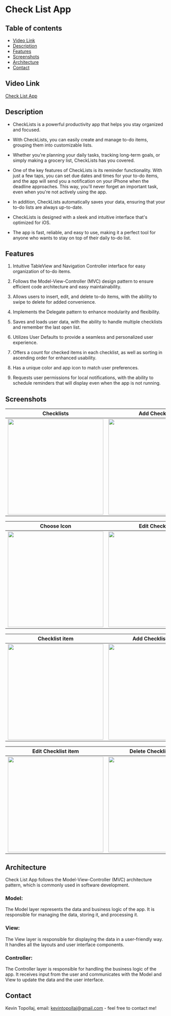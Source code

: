 # Check List App

## Table of contents
* [Video Link](#video-link)
* [Description](#description)
* [Features](#Features)
* [Screenshots](#screenshots)
* [Architecture](#architecture)
* [Contact](#contact)


## Video Link

[Check List App](https://www.linkedin.com/feed/update/urn:li:activity:7055918241155547136/)


## Description

- CheckLists is a powerful productivity app that helps you stay organized and focused. 

- With CheckLists, you can easily create and manage to-do items, grouping them into customizable lists.

- Whether you're planning your daily tasks, tracking long-term goals, or simply making a grocery list, CheckLists has you covered.

- One of the key features of CheckLists is its reminder functionality. With just a few taps, you can set due dates and times for your to-do items, and the app will send you a notification on your iPhone when the deadline approaches. This way, you'll never forget an important task, even when you're not actively using the app.


- In addition, CheckLists automatically saves your data, ensuring that your to-do lists are always up-to-date.


- CheckLists is designed with a sleek and intuitive interface that's optimized for iOS.

- The app is fast, reliable, and easy to use, making it a perfect tool for anyone who wants to stay on top of their daily to-do list.



## Features

1. Intuitive TableView and Navigation Controller interface for easy organization of to-do items.



2. Follows the Model-View-Controller (MVC) design pattern to ensure efficient code architecture and easy maintainability.



3. Allows users to insert, edit, and delete to-do items, with the ability to swipe to delete for added convenience.



4. Implements the Delegate pattern to enhance modularity and flexibility.



5. Saves and loads user data, with the ability to handle multiple checklists and remember the last open list.



6. Utilizes User Defaults to provide a seamless and personalized user experience.



7. Offers a count for checked items in each checklist, as well as sorting in ascending order for enhanced usability.



8.  Has a unique color and app icon to match user preferences.



9. Requests user permissions for local notifications, with the ability to schedule reminders that will display even when the app is not running.


## Screenshots

Checklists                 | Add Checklist             | 
:-------------------------:|:-------------------------:|
<img src="./img/S1.png" width="300"> | <img src="./img/S2.png" width="300"> |

Choose Icon                | Edit Checklist            |
:-------------------------:|:-------------------------:|
<img src="./img/S3.png" width="300"> | <img src="./img/S4.png" width="300"> |

Checklist item             | Add Checklist Item        |
:-------------------------:|:-------------------------:|
<img src="./img/S5.png" width="300"> | <img src="./img/S6.png" width="300"> |

Edit Checklist item        | Delete Checklist Item     |
:-------------------------:|:-------------------------:|
<img src="./img/S7.png" width="300"> | <img src="./img/S8.png" width="300"> |



## Architecture

Check List App follows the Model-View-Controller (MVC) architecture pattern, which is commonly used in software development.

### Model:

The Model layer represents the data and business logic of the app. It is responsible for managing the data, storing it, and processing it.

### View:

The View layer is responsible for displaying the data in a user-friendly way. It handles all the layouts and user interface components.

### Controller:

The Controller layer is responsible for handling the business logic of the app. It receives input from the user and communicates with the Model and View to update the data and the user interface.

## Contact
Kevin Topollaj, email: kevintopollaj@gmail.com - feel free to contact me!
